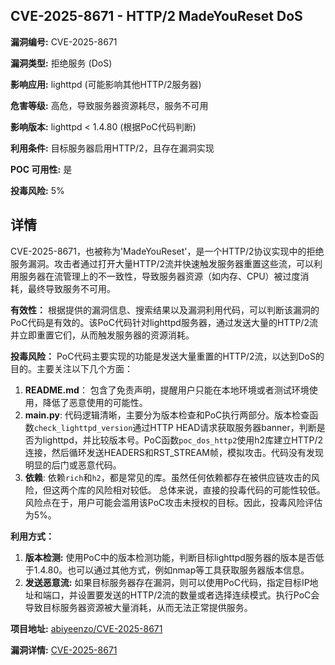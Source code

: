 ## CVE-2025-8671 - HTTP/2 MadeYouReset DoS

**漏洞编号:** CVE-2025-8671

**漏洞类型:** 拒绝服务 (DoS)

**影响应用:** lighttpd (可能影响其他HTTP/2服务器)

**危害等级:** 高危，导致服务器资源耗尽，服务不可用

**影响版本:** lighttpd < 1.4.80 (根据PoC代码判断)

**利用条件:** 目标服务器启用HTTP/2，且存在漏洞实现

**POC 可用性:** 是

**投毒风险:** 5%

## 详情

CVE-2025-8671，也被称为'MadeYouReset'，是一个HTTP/2协议实现中的拒绝服务漏洞。攻击者通过打开大量HTTP/2流并快速触发服务器重置这些流，可以利用服务器在流管理上的不一致性，导致服务器资源（如内存、CPU）被过度消耗，最终导致服务不可用。

**有效性：**
根据提供的漏洞信息、搜索结果以及漏洞利用代码，可以判断该漏洞的PoC代码是有效的。该PoC代码针对lighttpd服务器，通过发送大量的HTTP/2流并立即重置它们，从而触发服务器的资源消耗。

**投毒风险：**
PoC代码主要实现的功能是发送大量重置的HTTP/2流，以达到DoS的目的。主要关注以下几个方面：
1.  **README.md**： 包含了免责声明，提醒用户只能在本地环境或者测试环境使用，降低了恶意使用的可能性。
2.  **main.py**:  代码逻辑清晰，主要分为版本检查和PoC执行两部分。版本检查函数`check_lighttpd_version`通过HTTP HEAD请求获取服务器banner，判断是否为lighttpd，并比较版本号。PoC函数`poc_dos_http2`使用h2库建立HTTP/2连接，然后循环发送HEADERS和RST_STREAM帧，模拟攻击。代码没有发现明显的后门或恶意代码。
3.  **依赖**: 依赖`rich`和`h2`，都是常见的库。虽然任何依赖都存在被供应链攻击的风险，但这两个库的风险相对较低。
总体来说，直接的投毒代码的可能性较低。风险点在于，用户可能会滥用该PoC攻击未授权的目标。因此，投毒风险评估为5%。

**利用方式：**
1.  **版本检测:** 使用PoC中的版本检测功能，判断目标lighttpd服务器的版本是否低于1.4.80。也可以通过其他方式，例如nmap等工具获取服务器版本信息。
2.  **发送恶意流:** 如果目标服务器存在漏洞，则可以使用PoC代码，指定目标IP地址和端口，并设置要发送的HTTP/2流的数量或者选择连续模式。执行PoC会导致目标服务器资源被大量消耗，从而无法正常提供服务。

**项目地址:** [abiyeenzo/CVE-2025-8671](https://github.com/abiyeenzo/CVE-2025-8671)

**漏洞详情:** [CVE-2025-8671](https://nvd.nist.gov/vuln/detail/CVE-2025-8671)